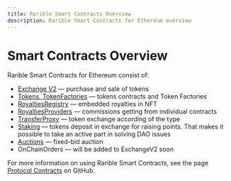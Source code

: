 ```yaml
---
title: Rarible Smart Contracts Overview
description: Rarible Smart Contracts for Ethereum overview
---
```


# Smart Contracts Overview

Rarible Smart Contracts for Ethereum consist of:

* [Exchange V2](https://github.com/rarible/protocol-contracts/tree/master/exchange-v2) — purchase and sale of tokens
* [Tokens, TokenFactories](https://github.com/rarible/protocol-contracts/tree/master/tokens) — tokens contracts and Token Factories
* [RoyaltiesRegistry](https://github.com/rarible/protocol-contracts/tree/master/royalties-registry) — embedded royalties in NFT
* [RoyaltiesProviders](https://github.com/rarible/protocol-contracts/tree/master/royalties) — commissions getting from individual contracts
* [TransferProxy](https://github.com/rarible/protocol-contracts/tree/master/transfer-proxy) — token exchange according of the type
* [Staking](https://github.com/rarible/protocol-contracts/tree/master/staking) — tokens deposit in exchange for raising points. That makes it possible to take an active part in solving DAO issues
* [Auctions](https://github.com/rarible/protocol-contracts/tree/RPC-107-Auction/auction ) — fixed-bid auction
* OnChainOrders — will be added to ExchangeV2 soon

For more information on using Rarible Smart Contracts, see the page [Protocol Contracts](https://github.com/rarible/protocol-contracts) on GitHub.
